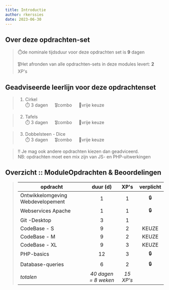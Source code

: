 ```yaml
---
title: Introductie
author: rkerssies
date: 2023-06-30
---
```


## Over deze opdrachten-set
> ⏱️de nominale tijdsduur voor deze opdrachten set is **9** dagen<br>
>
> 🎖️Het afronden van alle opdrachten-sets in deze modules levert: **2** XP's<br>

## Geadviseerde leerlijn voor deze opdrachtenset
> 1.  Cirkel<br>
> ⏱️ 3 dagen &emsp; 🎖️combo &emsp; 🪽vrije keuze

> 2. Tafels<br>
> ⏱️ 3 dagen &emsp; 🎖️combo &emsp; 🪽vrije keuze

> 3. Dobbelsteen - Dice<br>
> ⏱️ 3 dagen &emsp; 🎖️combo &emsp; 🪽vrije keuze

> ‼️ Je mag ook andere opdrachten kiezen dan geadviceerd.<br>
>     NB: opdrachten moet een mix zijn van JS- en PHP-uitwerkingen


##  Overzicht :: ModuleOpdrachten & Beoordelingen
> | **opdracht**             |  **duur (d)**  |     **XP's** | **verplicht** |
> |--------------------------|:--------------:|:--------------:|:-----------:|
> | Ontwikkelomgeving Webdevelopement              |    1           |        1       |     🔒      |
> | Webservices Apache       |    1           |        1       |     🔒      |
> | Git -Desktop             |    3           |         1      |             |
> | CodeBase - S             |    9           |         2      |     KEUZE   |
> | CodeBase - M             |    9           |         2      |     KEUZE   |
> | CodeBase - XL            |    9           |         3      |     KEUZE   |
> | PHP-basics               |    12          |         3      |      🔒       |
> | Database-queries         |    6           |         2      |       🔒      |
> | *totalen*                |  *40 dagen = 8 weken*  |  *15 XP's* |             |
















